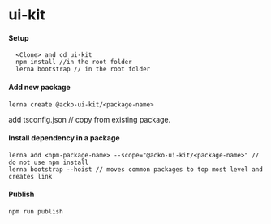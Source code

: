 # ui-kit

#### Setup
```
  <Clone> and cd ui-kit
  npm install //in the root folder
  lerna bootstrap // in the root folder
```


#### Add new package 
```
lerna create @acko-ui-kit/<package-name>
```
add tsconfig.json // copy from existing package.

#### Install dependency in a package
```
lerna add <npm-package-name> --scope="@acko-ui-kit/<package-name>" // do not use npm install
lerna bootstrap --hoist // moves common packages to top most level and creates link
```

#### Publish
```
npm run publish
```
